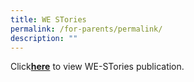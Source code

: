 ```yaml
---
title: WE STories
permalink: /for-parents/permalink/
description: ""
---
```

Click[**here**](https://online.fliphtml5.com/obrr/qkde/#p=1) to view WE-STories publication.